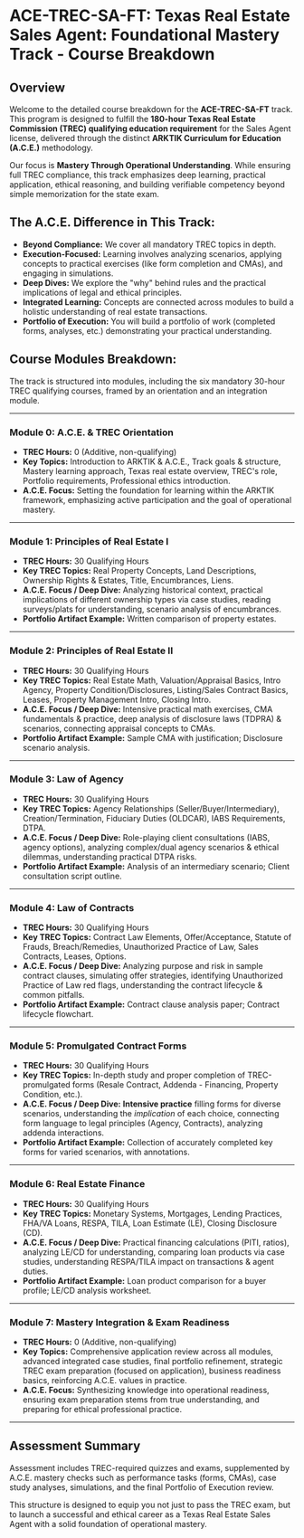 # ACE-TREC-SA-FT: Texas Real Estate Sales Agent: Foundational Mastery Track - Course Breakdown

## Overview

Welcome to the detailed course breakdown for the **ACE-TREC-SA-FT** track. This program is designed to fulfill the **180-hour Texas Real Estate Commission (TREC) qualifying education requirement** for the Sales Agent license, delivered through the distinct **ARKTIK Curriculum for Education (A.C.E.)** methodology.

Our focus is **Mastery Through Operational Understanding**. While ensuring full TREC compliance, this track emphasizes deep learning, practical application, ethical reasoning, and building verifiable competency beyond simple memorization for the state exam.

## The A.C.E. Difference in This Track:

*   **Beyond Compliance:** We cover all mandatory TREC topics in depth.
*   **Execution-Focused:** Learning involves analyzing scenarios, applying concepts to practical exercises (like form completion and CMAs), and engaging in simulations.
*   **Deep Dives:** We explore the "why" behind rules and the practical implications of legal and ethical principles.
*   **Integrated Learning:** Concepts are connected across modules to build a holistic understanding of real estate transactions.
*   **Portfolio of Execution:** You will build a portfolio of work (completed forms, analyses, etc.) demonstrating your practical understanding.

## Course Modules Breakdown:

The track is structured into modules, including the six mandatory 30-hour TREC qualifying courses, framed by an orientation and an integration module.

---

### **Module 0: A.C.E. & TREC Orientation**
*   **TREC Hours:** 0 (Additive, non-qualifying)
*   **Key Topics:** Introduction to ARKTIK & A.C.E., Track goals & structure, Mastery learning approach, Texas real estate overview, TREC's role, Portfolio requirements, Professional ethics introduction.
*   **A.C.E. Focus:** Setting the foundation for learning within the ARKTIK framework, emphasizing active participation and the goal of operational mastery.

---

### **Module 1: Principles of Real Estate I**
*   **TREC Hours:** 30 Qualifying Hours
*   **Key TREC Topics:** Real Property Concepts, Land Descriptions, Ownership Rights & Estates, Title, Encumbrances, Liens.
*   **A.C.E. Focus / Deep Dive:** Analyzing historical context, practical implications of different ownership types via case studies, reading surveys/plats for understanding, scenario analysis of encumbrances.
*   **Portfolio Artifact Example:** Written comparison of property estates.

---

### **Module 2: Principles of Real Estate II**
*   **TREC Hours:** 30 Qualifying Hours
*   **Key TREC Topics:** Real Estate Math, Valuation/Appraisal Basics, Intro Agency, Property Condition/Disclosures, Listing/Sales Contract Basics, Leases, Property Management Intro, Closing Intro.
*   **A.C.E. Focus / Deep Dive:** Intensive practical math exercises, CMA fundamentals & practice, deep analysis of disclosure laws (TDPRA) & scenarios, connecting appraisal concepts to CMAs.
*   **Portfolio Artifact Example:** Sample CMA with justification; Disclosure scenario analysis.

---

### **Module 3: Law of Agency**
*   **TREC Hours:** 30 Qualifying Hours
*   **Key TREC Topics:** Agency Relationships (Seller/Buyer/Intermediary), Creation/Termination, Fiduciary Duties (OLDCAR), IABS Requirements, DTPA.
*   **A.C.E. Focus / Deep Dive:** Role-playing client consultations (IABS, agency options), analyzing complex/dual agency scenarios & ethical dilemmas, understanding practical DTPA risks.
*   **Portfolio Artifact Example:** Analysis of an intermediary scenario; Client consultation script outline.

---

### **Module 4: Law of Contracts**
*   **TREC Hours:** 30 Qualifying Hours
*   **Key TREC Topics:** Contract Law Elements, Offer/Acceptance, Statute of Frauds, Breach/Remedies, Unauthorized Practice of Law, Sales Contracts, Leases, Options.
*   **A.C.E. Focus / Deep Dive:** Analyzing purpose and risk in sample contract clauses, simulating offer strategies, identifying Unauthorized Practice of Law red flags, understanding the contract lifecycle & common pitfalls.
*   **Portfolio Artifact Example:** Contract clause analysis paper; Contract lifecycle flowchart.

---

### **Module 5: Promulgated Contract Forms**
*   **TREC Hours:** 30 Qualifying Hours
*   **Key TREC Topics:** In-depth study and proper completion of TREC-promulgated forms (Resale Contract, Addenda - Financing, Property Condition, etc.).
*   **A.C.E. Focus / Deep Dive:** **Intensive practice** filling forms for diverse scenarios, understanding the *implication* of each choice, connecting form language to legal principles (Agency, Contracts), analyzing addenda interactions.
*   **Portfolio Artifact Example:** Collection of accurately completed key forms for varied scenarios, with annotations.

---

### **Module 6: Real Estate Finance**
*   **TREC Hours:** 30 Qualifying Hours
*   **Key TREC Topics:** Monetary Systems, Mortgages, Lending Practices, FHA/VA Loans, RESPA, TILA, Loan Estimate (LE), Closing Disclosure (CD).
*   **A.C.E. Focus / Deep Dive:** Practical financing calculations (PITI, ratios), analyzing LE/CD for understanding, comparing loan products via case studies, understanding RESPA/TILA impact on transactions & agent duties.
*   **Portfolio Artifact Example:** Loan product comparison for a buyer profile; LE/CD analysis worksheet.

---

### **Module 7: Mastery Integration & Exam Readiness**
*   **TREC Hours:** 0 (Additive, non-qualifying)
*   **Key Topics:** Comprehensive application review across all modules, advanced integrated case studies, final portfolio refinement, strategic TREC exam preparation (focused on application), business readiness basics, reinforcing A.C.E. values in practice.
*   **A.C.E. Focus:** Synthesizing knowledge into operational readiness, ensuring exam preparation stems from true understanding, and preparing for ethical professional practice.

---

## Assessment Summary

Assessment includes TREC-required quizzes and exams, supplemented by A.C.E. mastery checks such as performance tasks (forms, CMAs), case study analyses, simulations, and the final Portfolio of Execution review.

This structure is designed to equip you not just to pass the TREC exam, but to launch a successful and ethical career as a Texas Real Estate Sales Agent with a solid foundation of operational mastery.
